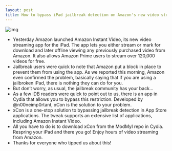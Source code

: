 ```yaml
---
layout: post
title: How to bypass iPad jailbreak detection on Amazon's new video streaming app
---
```

![img](http://media.idownloadblog.com/wp-content/uploads/2012/08/xCon.png)
* Yesterday Amazon launched Amazon Instant Video, its new video streaming app for the iPad. The app lets you either stream or mark for download and later offline viewing any previously purchased video from Amazon. It also allows Amazon Prime users to stream over 120,000 videos for free.
* Jailbreak users were quick to note that Amazon put a block in place to prevent them from using the app. As we reported this morning, Amazon even confirmed the problem, basically saying that if you are using a jailbroken iPad, there is nothing they can do for you.
* But don’t worry, as usual, the jailbreak community has your back…
* As a few iDB readers were quick to point out to us, there is an app in Cydia that allows you to bypass this restriction. Developed by @n00neimp0rtant, xCon is the solution to your problem.
* xCon is a one-stop solution to bypassing jailbreak detection in App Store applications. The tweak supports an extensive list of applications, including Amazon Instant Video.
* All you have to do is to download xCon from the ModMyI repo in Cydia. Respring your iPad and there you go! Enjoy hours of video streaming from Amazon.
* Thanks for everyone who tipped us about this!

